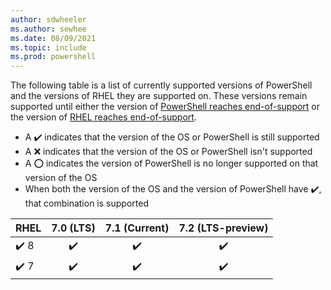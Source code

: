 ```yaml
---
author: sdwheeler
ms.author: sewhee
ms.date: 08/09/2021
ms.topic: include
ms.prod: powershell
---
```

The following table is a list of currently supported versions of PowerShell and the versions of RHEL
they are supported on. These versions remain supported until either the version of
[PowerShell reaches end-of-support][lifecycle] or the version of
[RHEL reaches end-of-support][eol-rhel].

- A &#x2714;&#xfe0f; indicates that the version of the OS or PowerShell is still supported
- A &#x274c; indicates that the version of the OS or PowerShell isn't supported
- A &#x2b55; indicates the version of PowerShell is no longer supported on that version of the OS
- When both the version of the OS and the version of PowerShell have &#x2714;&#xfe0f;, that
  combination is supported

|        RHEL        |    7.0 (LTS)     |  7.1 (Current)   | 7.2 (LTS-preview) |
| ------------------ | :--------------: | :--------------: | :---------------: |
| &#x2714;&#xfe0f; 8 | &#x2714;&#xfe0f; | &#x2714;&#xfe0f; | &#x2714;&#xfe0f;  |
| &#x2714;&#xfe0f; 7 | &#x2714;&#xfe0f; | &#x2714;&#xfe0f; | &#x2714;&#xfe0f;  |

[lifecycle]: /powershell/scripting/powershell-support-lifecycle
[eol-rhel]: https://access.redhat.com/support/policy/updates/errata/
